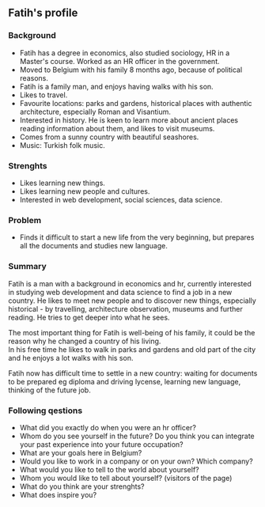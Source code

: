 ## Fatih's profile

### Background
- Fatih has a degree in economics, also studied sociology, HR in a Master's course. Worked as an HR officer in the government.
- Moved to Belgium with his family 8 months ago, because of political reasons.
- Fatih is a family man, and enjoys having walks with his son. 
- Likes to  travel.
- Favourite locations: parks and gardens, historical places with authentic architecture, especially Roman and Visantium. 
- Interested in history. He is keen to learn more about ancient places reading information about them, and likes to visit museums.
- Comes from a sunny country with beautiful seashores.
- Music: Turkish folk music.

### Strenghts
- Likes learning new things.
- Likes learning new people and cultures.
- Interested in web development, social sciences, data science.

### Problem
- Finds it difficult to start a new life from the very beginning, but prepares all the documents and studies new language. 

### Summary
Fatih is a man with a background in economics and hr, currently interested in studying web development and data science to find a job in a new country.
He likes to meet new people and to discover new things, especially historical - by travelling, architecture observation, museums and further reading. He tries to get deeper into what he sees. 

The most important thing for Fatih is well-being of his family, it could be the reason why he changed a country of his living.  
In his free time he likes to walk in parks and gardens and old part of the city and he enjoys a lot walks with his son.

Fatih now has difficult time to settle in a new country: waiting for documents to be prepared eg diploma and driving lycense, learning new language, thinking of the future job. 


### Following qestions

- What did you exactly do when you were an hr officer?
- Whom do you see yourself in the future? Do you think you can integrate your past experience into your future occupation?
- What are your goals here in Belgium?
- Would you like to work in a company or on your own? Which company?
- What would you like to tell to the world about yourself? 
- Whom you would like to tell about yourself? (visitors of the page)
- What do you think are your strenghts?
- What does inspire you?
